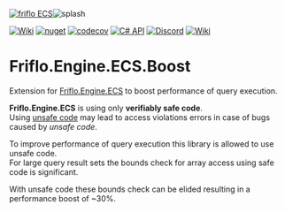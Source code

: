 ﻿[![friflo ECS](https://raw.githubusercontent.com/friflo/Friflo.Engine.ECS/main/docs/images/friflo-ECS.svg)](https://github.com/friflo/Friflo.Engine.ECS)![splash](https://raw.githubusercontent.com/friflo/Friflo.Engine.ECS/main/docs/images/paint-splatter.svg)

[![Wiki](https://img.shields.io/badge/GitHub-grey?logo=github&logoColor=white)](https://github.com/friflo/Friflo.Engine.ECS)
[![nuget](https://img.shields.io/nuget/v/Friflo.Engine.ECS?logo=nuget&logoColor=white)](https://www.nuget.org/packages/Friflo.Engine.ECS)
[![codecov](https://img.shields.io/codecov/c/gh/friflo/Friflo.Engine.ECS?logo=codecov&logoColor=white&label=codecov)](https://app.codecov.io/gh/friflo/Friflo.Engine.ECS/tree/main/src/ECS)
[![C# API](https://img.shields.io/badge/C%23%20API-22aaaa?logo=github&logoColor=white)](https://github.com/friflo/Friflo.Engine-docs)
[![Discord](https://img.shields.io/badge/Discord-5865F2?logo=discord&logoColor=white)](https://discord.gg/nFfrhgQkb8)
[![Wiki](https://img.shields.io/badge/Wiki-A200FF?logo=gitbook&logoColor=white)](https://friflo.gitbook.io/friflo.engine.ecs)

# Friflo.Engine.ECS.Boost

Extension for [Friflo.Engine.ECS](https://www.nuget.org/packages/Friflo.Engine.ECS/) to boost performance of query
execution.

**Friflo.Engine.ECS** is using only **verifiably safe code**.  
Using [unsafe code](https://learn.microsoft.com/en-us/dotnet/csharp/language-reference/unsafe-code)
may lead to access violations errors in case of bugs caused by *unsafe code*.

To improve performance of query execution this library is allowed to use unsafe code.  
For large query result sets the bounds check for array access using safe code is significant.

With unsafe code these bounds check can be elided resulting in a performance boost of ~30%.







